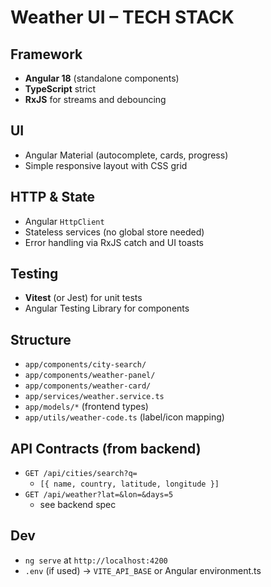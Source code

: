 # Weather UI – TECH STACK

## Framework
- **Angular 18** (standalone components)
- **TypeScript** strict
- **RxJS** for streams and debouncing

## UI
- Angular Material (autocomplete, cards, progress)
- Simple responsive layout with CSS grid

## HTTP & State
- Angular `HttpClient`
- Stateless services (no global store needed)
- Error handling via RxJS catch and UI toasts

## Testing
- **Vitest** (or Jest) for unit tests
- Angular Testing Library for components

## Structure
- `app/components/city-search/`
- `app/components/weather-panel/`
- `app/components/weather-card/`
- `app/services/weather.service.ts`
- `app/models/*` (frontend types)
- `app/utils/weather-code.ts` (label/icon mapping)

## API Contracts (from backend)
- `GET /api/cities/search?q=`
  - `[{ name, country, latitude, longitude }]`
- `GET /api/weather?lat=&lon=&days=5`
  - see backend spec

## Dev
- `ng serve` at `http://localhost:4200`
- `.env` (if used) → `VITE_API_BASE` or Angular environment.ts
